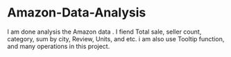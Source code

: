# Amazon-Data-Analysis
I am done analysis the Amazon data .
I fiend Total sale, seller count, category, sum by city, Review, Units, and etc.
i am also use Tooltip function, and many operations in this project.

